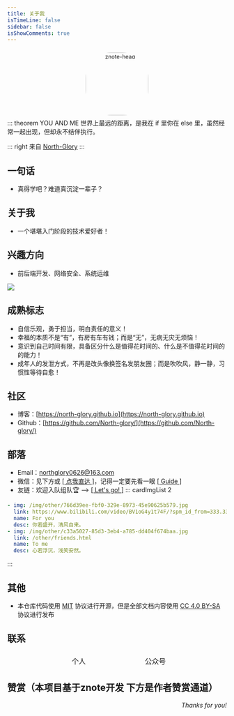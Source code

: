```yaml
---
title: 关于我
isTimeLine: false
sidebar: false
isShowComments: true
---
```


<p align="center"><img style="border-radius:41%;pointer-events:none;transform: scale(0.9);" :src="$withBase('/vuepress/head-fish.jpg')" alt="znote-head" width=160></p>
<p align="center" style="margin-top: -15px;">
  <a href="https://north-glory.github.io/" class="zi zi_textbook"></a> 
  <a href="mailto:northglory0626@163.com" class="zi zi_envelope"></a> 
  <a href="https://github.com/north-glory/" class="zi zi_tmGithub"></a>
  <a href="https://twitter.com/mr1589" class="zi zi_tmTwitter"></a>
  <a href="tencent://AddContact/?fromId=45&fromSubId=1&subcmd=all&uin=916665067&website=www.oicqzone.com" class="zi zi_tmQq"></a>
</p>
<Clock02 style="margin-bottom: -12px"/>

::: theorem YOU AND ME
世界上最远的距离，是我在 if 里你在 else 里，虽然经常一起出现，但却永不结伴执行。

::: right
来自 [North-Glory](https://north-glory.github.io/)
:::

## 一句话

- 真得学吧？难道真沉淀一辈子？

## 关于我

- 一个堪堪入门阶段的技术爱好者！

## 兴趣方向

- 前后端开发、网络安全、系统运维

<img src="https://ghchart.rshah.org/zpj80231" />

## 成熟标志

- 自信乐观，勇于担当，明白责任的意义！
- 幸福的本质不是“有”，有房有车有钱；而是“无”，无病无灾无烦恼！
- 意识到自己时间有限，具备区分什么是值得花时间的、什么是不值得花时间的的能力！
- 成年人的发泄方式，不再是改头像换签名发朋友圈；而是吹吹风，静一静，习惯性等待自愈！

## 社区

- 博客：[https://north-glory.github.io](https://north-glory.github.io)
- Github：[https://github.com/North-glory/](https://github.com/North-glory/)

## 部落

- <i class="zi zi_envelopeBold" zico="黑信封"></i> Email：[northglory0626@163.com](mailto:northglory0626@163.com)
- <i class="zi zi_tmWeixin" zico="微信"></i> 微信：见下方或 [[ 点我直达 ]](https://mp.weixin.qq.com/s?__biz=MzU4MDY1NjE1MQ==&mid=100000138&idx=1&sn=6b5e532de9685de1bbf4051eaca2de86&chksm=7d52ccf24a2545e479c7b6ed4401bc850a341e54e10cbdd54ce72b757ea7c986c37585375fa2&scene=18#wechat_redirect)，记得一定要先看一眼 [[ Guide ]](/views/specification/guide.html) 
- <i class="zi zi_fly" zico="友链"></i> 友链：欢迎入队组队🏆 --> [[ Let's go! ]](/other/friends.html)
::: cardImgList 2
```yaml
- img: /img/other/766d39ee-fbf0-329e-8973-45e90625b579.jpg
  link: https://www.bilibili.com/video/BV1oG4y1t74F/?spm_id_from=333.337.search-card.all.click&vd_source=34a87cbc6f208f9be80e0c124284d9be
  name: For you
  desc: 你若盛开，清风自来。
- img: /img/other/c33a5027-85d3-3eb4-a785-dd404f674baa.jpg
  link: /other/friends.html
  name: To me
  desc: 心若浮沉，浅笑安然。
```
:::

## 其他

- 本仓库代码使用 [MIT](https://github.com/SigureMo/notev/blob/master/LICENSE) 协议进行开源，但是全部文档内容使用 [CC 4.0 BY-SA](https://creativecommons.org/licenses/by-sa/4.0/) 协议进行发布

## 联系

<p align="center">
<table style="display: contents;">
    <tr>
        <td><img :src="$withBase('/vuepress/个人微信二维码.jpg')" width=160>
        </td>
        <td><img :src="$withBase('/vuepress/公众号二维码.jpg')" width=160>
        </td>
    </tr>
    <tr>
    	<td align="center">个人</td>
        <td align="center">公众号</td>
    </tr>
</table>
</p>

## 赞赏（本项目基于znote开发  下方是作者赞赏通道）

<Reward/>

<p align="right">
    <em>Thanks for you!</em>
</p>

<link rel="stylesheet" href="https://ico.z01.com/zico.min.css">

<style lang="stylus" scoped> 

</style>
